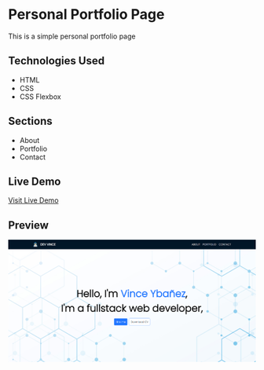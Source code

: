 # Personal Portfolio Page

This is a simple personal portfolio page

## Technologies Used

-   HTML
-   CSS
-   CSS Flexbox

## Sections

-   About
-   Portfolio
-   Contact

## Live Demo

[Visit Live Demo](https://vinceybanez5521.github.io/personal-portfolio-repo/)

## Preview

![Preview](images/preview.PNG)
